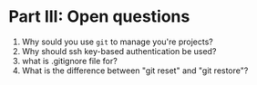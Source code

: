 # Part III: Open questions

1. Why sould you use `git` to manage you're projects?
2. Why should ssh key-based authentication be used?
3. what is .gitignore file for?
4. What is the difference between "git reset" and "git restore"?
